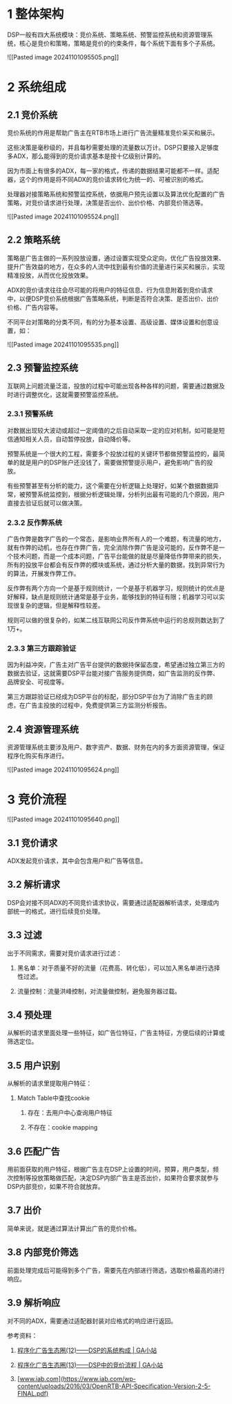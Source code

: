 # 1 整体架构

DSP一般有四大系统模块：竞价系统、策略系统、预警监控系统和资源管理系统，核心是竞价和策略，策略是竞价的约束条件，每个系统下面有多个子系统。

![[Pasted image 20241101095505.png]]

# 2 系统组成

## 2.1 竞价系统

竞价系统的作用是帮助广告主在RTB市场上进行广告流量精准竞价采买和展示。

这些决策是毫秒级的，并且每秒需要处理的流量数以万计。DSP只要接入足够度多ADX，那么能得到的竞价请求基本是按十亿级别计算的。

因为市面上有很多的ADX，每一家的格式，传递的数据结果可能都不一样。适配器，这个的作用是将不同ADX的竞价请求转化为统一的、可被识别的格式。

处理器对接策略系统和预警监控系统，依据用户预先设置以及算法优化配置的广告策略，对竞价请求进行处理，决策是否出价、出价价格、内部竞价筛选等。

![[Pasted image 20241101095524.png]]

## 2.2 策略系统

策略是广告主做的一系列投放设置，通过设置实现受众定向，优化广告投放效果、提升广告效益的地方，在众多的人流中找到最有价值的流量进行采买和展示，实现精准投放，从而优化投放效果。

ADX的竞价请求往往会尽可能的将用户的特征信息、行为信息附着到竞价请求中，以便DSP竞价系统根据广告策略系统，判断是否符合决策、是否出价、出价价格、广告内容等。

不同平台对策略的分类不同，有的分为基本设置、高级设置、媒体设置和创意设置，如：

![[Pasted image 20241101095535.png]]

## 2.3 预警监控系统

互联网上问题流量泛滥，投放的过程中可能出现各种各样的问题，需要通过数据及时进行调整优化，这就需要预警监控系统。

### 2.3.1 预警系统

对数据出现较大波动或超过一定阈值的之后自动采取一定的应对机制，如可能是短信通知相关人员，自动暂停投放，自动降价等。

预警系统是一个很大的工程，需要多个投放过程的关键环节都做预警监控的，最简单的就是用户的DSP账户还没钱了，需要做预警提示用户，避免影响广告的投放。

有些预警甚至有分析的能力，这个需要在分析逻辑上处理好，如某个数据数据异常，被预警系统监控到，根据分析逻辑处理，分析列出最有可能的几个原因，用户直接去验证后就可以做决策。

### 2.3.2 反作弊系统

广告作弊是数字广告的一个常态，是影响业界所有人的一个难题，有流量的地方，就有作弊的动机，也存在作弊广告，完全消除作弊广告是没可能的，反作弊不是一个技术问题，而是一个成本问题，广告平台能做的就是尽量降低作弊带来的损失，所有的投放平台都会有反作弊的模块或系统，通过分析大量的数据，找到异常行为的算法，开展发作弊工作。

反作弊有两个方向一个是基于规则统计，一个是基于机器学习，规则统计的优点是好解释，缺点是规则统计通常是基于业务，能够找到的特征有限；机器学习可以实现很复杂的逻辑，但是解释性较差。

规则可以做的很复杂的，如某二线互联网公司反作弊系统中运行的总规则数达到了1万+。

### 2.3.3 第三方跟踪验证

因为利益冲突，广告主对广告平台提供的数据持保留态度，希望通过独立第三方的数据去验证，这就需要DSP平台能对接广告服务提供商，如广告监测的反作弊、品牌安全、可视度等。

第三方跟踪验证已经成为DSP平台的标配，部分DSP平台为了消除广告主的顾虑，在广告主投放的过程中，免费提供第三方监测分析报告。

## 2.4 资源管理系统

资源管理系统主要涉及用户、数字资产、数据、财务在内的多方面资源管理，保证程序化购买有序进行。

![[Pasted image 20241101095624.png]]

# 3 竞价流程

![[Pasted image 20241101095640.png]]

## 3.1 竞价请求

ADX发起竞价请求，其中会包含用户和广告等信息。

## 3.2 解析请求

DSP会对接不同ADX的不同竞价请求协议，需要通过适配器解析请求，处理成内部统一的格式，进行后续竞价处理。

## 3.3 过滤

出于不同需求，需要对竞价请求进行过滤：

1. 黑名单：对于质量不好的流量（花费高、转化低），可以加入黑名单进行选择性过滤。
    
2. 流量控制：流量洪峰控制，对流量做控制，避免服务器过载。
    

## 3.4 预处理

从解析的请求里面处理一些特征，如广告位特征，广告主特征，方便后续的计算或筛选定位。

## 3.5 用户识别

从解析的请求里提取用户特征：

1. Match Table中查找cookie
    
    1. 存在：去用户中心查询用户特征
        
    2. 不存在：cookie mapping
        

## 3.6 匹配广告

用前面获取的用户特征，根据广告主在DSP上设置的时间，预算，用户类型，频次控制等投放策略做匹配，决定DSP内部广告主是否出价，如果符合要求就参与DSP内部竞价，如果不符合就放弃。

## 3.7 出价

简单来说，就是通过算法计算出广告的竞价价格。

## 3.8 内部竞价筛选

前面处理完成后可能得到多个广告，需要先在内部进行筛选，选取价格最高的进行响应。

## 3.9 解析响应

对不同的ADX，需要通过适配器封装对应格式的响应进行返回。

参考资料：

1. [程序化广告生态圈(12)——DSP的系统构成 | GA小站](https://www.ichdata.com/dsp-system-composition.html)
    
2. [程序化广告生态圈(13)——DSP中的竞价流程 | GA小站](https://www.ichdata.com/dsp-bidding-process.html)
    
3. [www.iab.com](https://www.iab.com/wp-content/uploads/2016/03/OpenRTB-API-Specification-Version-2-5-FINAL.pdf)